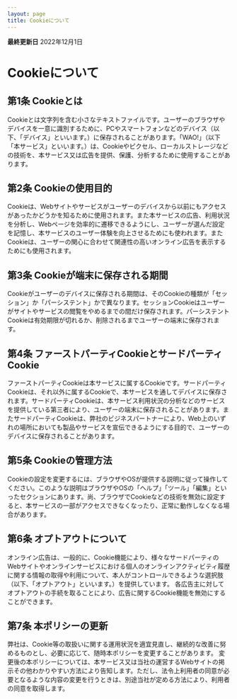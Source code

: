 ```yaml
---
layout: page
title: Cookieについて
---
```


**最終更新日**
2022年12月1日

# Cookieについて

## 第1条 Cookieとは

Cookieとは文字列を含む小さなテキストファイルです。ユーザーのブラウザやデバイスを一意に識別するために、PCやスマートフォンなどのデバイス（以下、「デバイス」といいます。）に保存されることがあります。「WAO!」（以下「本サービス」といいます。）は、Cookieやピクセル、ローカルストレージなどの技術を、本サービス又は広告を提供、保護、分析するために使用することがあります。

## 第2条 Cookieの使用目的

Cookieは、Webサイトやサービスがユーザーのデバイスから以前にもアクセスがあったかどうかを知るために使用されます。また本サービスの広告、利用状況を分析し、Webページを効率的に遷移できるようにし、ユーザーが選んだ設定を記憶し、本サービスのユーザー体験を向上させるためにも使われます。またCookieは、ユーザーの関心に合わせて関連性の高いオンライン広告を表示するためにも使用されます。

## 第3条 Cookieが端末に保存される期間

Cookieがユーザーのデバイスに保存される期間は、そのCookieの種類が「セッション」か「パーシステント」かで異なります。セッションCookieはユーザーがサイトやサービスの閲覧をやめるまでの間だけ保存されます。パーシステントCookieは有効期限が切れるか、削除されるまでユーザーの端末に保存されます。

## 第4条 ファーストパーティCookieとサードパーティCookie

ファーストパーティCookieは本サービスに属するCookieです。サードパーティCookieは、それ以外に属するCookieで、本サービスを通してデバイスに保存されます。サードパーティCookieは、本サービス利用状況の分析などのサービスを提供している第三者により、ユーザーの端末に保存されることがあります。またサードパーティCookieは、弊社のビジネスパートナーにより、Web上のいずれの場所においても製品やサービスを宣伝できるようにする目的で、ユーザーのデバイスに保存されることがあります。

## 第5条 Cookieの管理方法

Cookieの設定を変更するには、ブラウザやOSが提供する説明に従って操作してください。このような説明はブラウザやOSの「ヘルプ」「ツール」「編集」といったセクションにあります。尚、ブラウザでCookieなどの技術を無効に設定すると、本サービスの一部がアクセスできなくなったり、正常に動作しなくなる場合があります。

## 第6条 オプトアウトについて

オンライン広告は、一般的に、Cookie機能により、様々なサードパーティの Webサイトやオンラインサービスにおける個人のオンラインアクティビティ履歴に関する情報の取得や利用について、本人がコントロールできるような選択肢（以下、「オプトアウト」といいます。）を提供しています。
各広告主に対してオプトアウトの手続を取ることにより、広告に関するCookie機能を無効にすることができます。

## 第7条 本ポリシーの更新

弊社は、Cookie等の取扱いに関する運用状況を適宜見直し、継続的な改善に努めるものとし、必要に応じて、随時本ポリシーを変更することがあります。
変更後の本ポリシーについては、本サービス又は当社の運営するWebサイトの掲示その他わかりやすい方法により告知します。ただし、法令上利用者の同意が必要となるような内容の変更を行うときは、別途当社が定める方法により、利用者の同意を取得します。